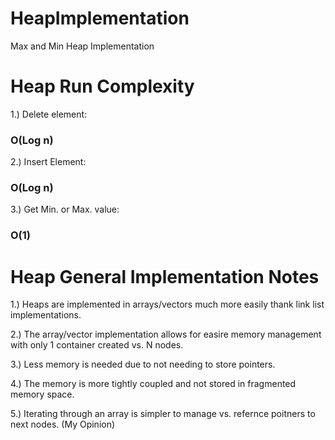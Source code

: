 # HeapImplementation
Max and Min Heap Implementation

# Heap Run Complexity

1.) Delete element:
### O(Log n)

2.) Insert Element:
### O(Log n)

3.) Get Min. or Max. value:
### O(1)

# Heap General Implementation Notes
1.) Heaps are implemented in arrays/vectors much more easily thank link list implementations.

2.) The array/vector implementation allows for easire memory management with only 1 container created vs. N nodes.

3.) Less memory is needed due to not needing to store pointers.

4.) The memory is more tightly coupled and not stored in fragmented memory space.

5.) Iterating through an array is simpler to manage vs. refernce poitners to next nodes. (My Opinion)
